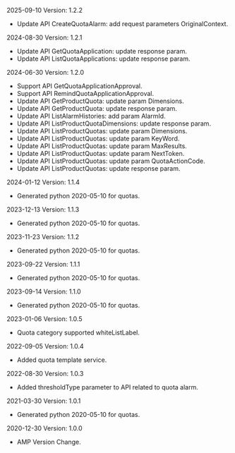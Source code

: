 2025-09-10 Version: 1.2.2
- Update API CreateQuotaAlarm: add request parameters OriginalContext.


2024-08-30 Version: 1.2.1
- Update API GetQuotaApplication: update response param.
- Update API ListQuotaApplications: update response param.


2024-06-30 Version: 1.2.0
- Support API GetQuotaApplicationApproval.
- Support API RemindQuotaApplicationApproval.
- Update API GetProductQuota: update param Dimensions.
- Update API GetProductQuota: update response param.
- Update API ListAlarmHistories: add param AlarmId.
- Update API ListProductQuotaDimensions: update response param.
- Update API ListProductQuotas: update param Dimensions.
- Update API ListProductQuotas: update param KeyWord.
- Update API ListProductQuotas: update param MaxResults.
- Update API ListProductQuotas: update param NextToken.
- Update API ListProductQuotas: update param QuotaActionCode.
- Update API ListProductQuotas: update response param.


2024-01-12 Version: 1.1.4
- Generated python 2020-05-10 for quotas.

2023-12-13 Version: 1.1.3
- Generated python 2020-05-10 for quotas.

2023-11-23 Version: 1.1.2
- Generated python 2020-05-10 for quotas.

2023-09-22 Version: 1.1.1
- Generated python 2020-05-10 for quotas.

2023-09-14 Version: 1.1.0
- Generated python 2020-05-10 for quotas.

2023-01-06 Version: 1.0.5
- Quota category supported whiteListLabel.

2022-09-05 Version: 1.0.4
- Added quota template service.

2022-08-30 Version: 1.0.3
- Added thresholdType parameter to API related to quota alarm.

2021-03-30 Version: 1.0.1
- Generated python 2020-05-10 for quotas.

2020-12-30 Version: 1.0.0
- AMP Version Change.

